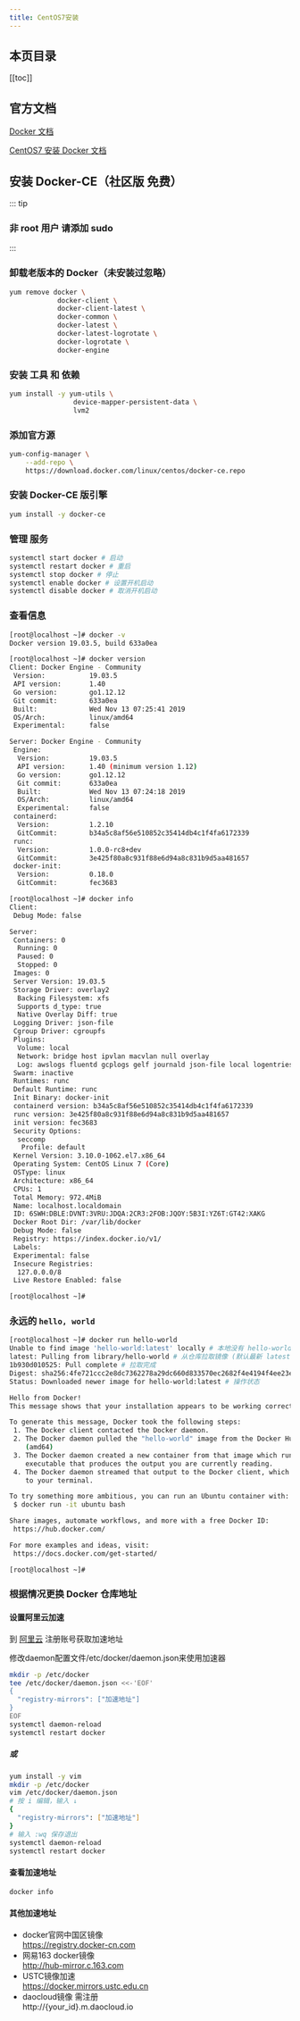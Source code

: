 ```yaml
---
title: CentOS7安装
---
```


## 本页目录
[[toc]]

## 官方文档
[Docker 文档](https://docs.docker.com/)

[CentOS7 安装 Docker 文档](https://docs.docker.com/install/linux/docker-ce/centos/)


## 安装 Docker-CE（社区版 免费）
::: tip
### 非 root 用户 请添加 sudo
:::

### 卸载老版本的 Docker（未安装过忽略）
```sh
yum remove docker \
            docker-client \
            docker-client-latest \
            docker-common \
            docker-latest \
            docker-latest-logrotate \
            docker-logrotate \
            docker-engine
```

### 安装 工具 和 依赖
```sh
yum install -y yum-utils \
                device-mapper-persistent-data \
                lvm2
```
### 添加官方源
```sh
yum-config-manager \
    --add-repo \
    https://download.docker.com/linux/centos/docker-ce.repo
```

### 安装 Docker-CE 版引擎
```sh
yum install -y docker-ce
```

### 管理 服务
```sh
systemctl start docker # 启动
systemctl restart docker # 重启
systemctl stop docker # 停止
systemctl enable docker # 设置开机启动
systemctl disable docker # 取消开机启动
```

### 查看信息
```sh
[root@localhost ~]# docker -v
Docker version 19.03.5, build 633a0ea

[root@localhost ~]# docker version
Client: Docker Engine - Community
 Version:           19.03.5
 API version:       1.40
 Go version:        go1.12.12
 Git commit:        633a0ea
 Built:             Wed Nov 13 07:25:41 2019
 OS/Arch:           linux/amd64
 Experimental:      false

Server: Docker Engine - Community
 Engine:
  Version:          19.03.5
  API version:      1.40 (minimum version 1.12)
  Go version:       go1.12.12
  Git commit:       633a0ea
  Built:            Wed Nov 13 07:24:18 2019
  OS/Arch:          linux/amd64
  Experimental:     false
 containerd:
  Version:          1.2.10
  GitCommit:        b34a5c8af56e510852c35414db4c1f4fa6172339
 runc:
  Version:          1.0.0-rc8+dev
  GitCommit:        3e425f80a8c931f88e6d94a8c831b9d5aa481657
 docker-init:
  Version:          0.18.0
  GitCommit:        fec3683

[root@localhost ~]# docker info
Client:
 Debug Mode: false

Server:
 Containers: 0
  Running: 0
  Paused: 0
  Stopped: 0
 Images: 0
 Server Version: 19.03.5
 Storage Driver: overlay2
  Backing Filesystem: xfs
  Supports d_type: true
  Native Overlay Diff: true
 Logging Driver: json-file
 Cgroup Driver: cgroupfs
 Plugins:
  Volume: local
  Network: bridge host ipvlan macvlan null overlay
  Log: awslogs fluentd gcplogs gelf journald json-file local logentries splunk syslog
 Swarm: inactive
 Runtimes: runc
 Default Runtime: runc
 Init Binary: docker-init
 containerd version: b34a5c8af56e510852c35414db4c1f4fa6172339
 runc version: 3e425f80a8c931f88e6d94a8c831b9d5aa481657
 init version: fec3683
 Security Options:
  seccomp
   Profile: default
 Kernel Version: 3.10.0-1062.el7.x86_64
 Operating System: CentOS Linux 7 (Core)
 OSType: linux
 Architecture: x86_64
 CPUs: 1
 Total Memory: 972.4MiB
 Name: localhost.localdomain
 ID: 6SWH:DBLE:DVNT:3VRU:JDQA:2CR3:2FOB:JQOY:5B3I:YZ6T:GT42:XAKG
 Docker Root Dir: /var/lib/docker
 Debug Mode: false
 Registry: https://index.docker.io/v1/
 Labels:
 Experimental: false
 Insecure Registries:
  127.0.0.0/8
 Live Restore Enabled: false

[root@localhost ~]#
```

### 永远的 `hello, world`
```sh
[root@localhost ~]# docker run hello-world
Unable to find image 'hello-world:latest' locally # 本地没有 hello-world:latest 镜像
latest: Pulling from library/hello-world # 从仓库拉取镜像 (默认最新 latest)
1b930d010525: Pull complete # 拉取完成
Digest: sha256:4fe721ccc2e8dc7362278a29dc660d833570ec2682f4e4194f4ee23e415e1064 # sha256
Status: Downloaded newer image for hello-world:latest # 操作状态

Hello from Docker!
This message shows that your installation appears to be working correctly.

To generate this message, Docker took the following steps:
 1. The Docker client contacted the Docker daemon.
 2. The Docker daemon pulled the "hello-world" image from the Docker Hub.
    (amd64)
 3. The Docker daemon created a new container from that image which runs the
    executable that produces the output you are currently reading.
 4. The Docker daemon streamed that output to the Docker client, which sent it
    to your terminal.

To try something more ambitious, you can run an Ubuntu container with:
 $ docker run -it ubuntu bash

Share images, automate workflows, and more with a free Docker ID:
 https://hub.docker.com/

For more examples and ideas, visit:
 https://docs.docker.com/get-started/

[root@localhost ~]#
```

### 根据情况更换 Docker 仓库地址
#### 设置阿里云加速
到 [阿里云](https://cr.console.aliyun.com/cn-hangzhou/instances/mirrors) 注册账号获取加速地址

修改daemon配置文件/etc/docker/daemon.json来使用加速器
```sh
mkdir -p /etc/docker
tee /etc/docker/daemon.json <<-'EOF'
{
  "registry-mirrors": ["加速地址"]
}
EOF
systemctl daemon-reload
systemctl restart docker
```
##### 或
```sh
yum install -y vim
mkdir -p /etc/docker
vim /etc/docker/daemon.json
# 按 i 编辑，输入 ↓
{
  "registry-mirrors": ["加速地址"]
}
# 输入 :wq 保存退出
systemctl daemon-reload
systemctl restart docker
```

#### 查看加速地址
```sh
docker info
```

#### 其他加速地址
- docker官网中国区镜像\
https://registry.docker-cn.com
- 网易163 docker镜像\
http://hub-mirror.c.163.com
- USTC镜像加速\
https://docker.mirrors.ustc.edu.cn
- daocloud镜像 需注册\
http://{your_id}.m.daocloud.io



<Valine />